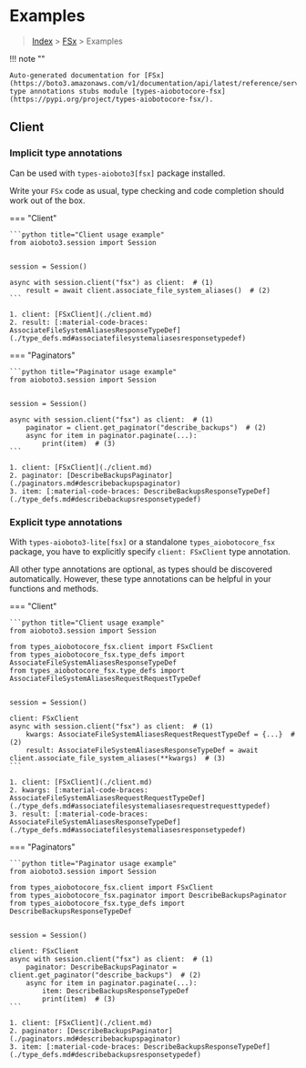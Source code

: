 # Examples

> [Index](../README.md) > [FSx](./README.md) > Examples

!!! note ""

    Auto-generated documentation for [FSx](https://boto3.amazonaws.com/v1/documentation/api/latest/reference/services/fsx.html#FSx)
    type annotations stubs module [types-aiobotocore-fsx](https://pypi.org/project/types-aiobotocore-fsx/).

## Client

### Implicit type annotations

Can be used with `types-aioboto3[fsx]` package installed.

Write your `FSx` code as usual,
type checking and code completion should work out of the box.



=== "Client"

    ```python title="Client usage example"
    from aioboto3.session import Session


    session = Session()

    async with session.client("fsx") as client:  # (1)
        result = await client.associate_file_system_aliases()  # (2)
    ```

    1. client: [FSxClient](./client.md)
    2. result: [:material-code-braces: AssociateFileSystemAliasesResponseTypeDef](./type_defs.md#associatefilesystemaliasesresponsetypedef) 



=== "Paginators"

    ```python title="Paginator usage example"
    from aioboto3.session import Session


    session = Session()

    async with session.client("fsx") as client:  # (1)
        paginator = client.get_paginator("describe_backups")  # (2)
        async for item in paginator.paginate(...):
            print(item)  # (3)
    ```

    1. client: [FSxClient](./client.md)
    2. paginator: [DescribeBackupsPaginator](./paginators.md#describebackupspaginator)
    3. item: [:material-code-braces: DescribeBackupsResponseTypeDef](./type_defs.md#describebackupsresponsetypedef) 




### Explicit type annotations

With `types-aioboto3-lite[fsx]`
or a standalone `types_aiobotocore_fsx` package, you have to explicitly specify
`client: FSxClient` type annotation.

All other type annotations are optional, as types should be discovered automatically.
However, these type annotations can be helpful in your functions and methods.


=== "Client"

    ```python title="Client usage example"
    from aioboto3.session import Session

    from types_aiobotocore_fsx.client import FSxClient
    from types_aiobotocore_fsx.type_defs import AssociateFileSystemAliasesResponseTypeDef
    from types_aiobotocore_fsx.type_defs import AssociateFileSystemAliasesRequestRequestTypeDef


    session = Session()

    client: FSxClient
    async with session.client("fsx") as client:  # (1)
        kwargs: AssociateFileSystemAliasesRequestRequestTypeDef = {...}  # (2)
        result: AssociateFileSystemAliasesResponseTypeDef = await client.associate_file_system_aliases(**kwargs)  # (3)
    ```

    1. client: [FSxClient](./client.md)
    2. kwargs: [:material-code-braces: AssociateFileSystemAliasesRequestRequestTypeDef](./type_defs.md#associatefilesystemaliasesrequestrequesttypedef) 
    3. result: [:material-code-braces: AssociateFileSystemAliasesResponseTypeDef](./type_defs.md#associatefilesystemaliasesresponsetypedef) 



=== "Paginators"

    ```python title="Paginator usage example"
    from aioboto3.session import Session

    from types_aiobotocore_fsx.client import FSxClient
    from types_aiobotocore_fsx.paginator import DescribeBackupsPaginator
    from types_aiobotocore_fsx.type_defs import DescribeBackupsResponseTypeDef


    session = Session()

    client: FSxClient
    async with session.client("fsx") as client:  # (1)
        paginator: DescribeBackupsPaginator = client.get_paginator("describe_backups")  # (2)
        async for item in paginator.paginate(...):
            item: DescribeBackupsResponseTypeDef
            print(item)  # (3)
    ```

    1. client: [FSxClient](./client.md)
    2. paginator: [DescribeBackupsPaginator](./paginators.md#describebackupspaginator)
    3. item: [:material-code-braces: DescribeBackupsResponseTypeDef](./type_defs.md#describebackupsresponsetypedef) 




